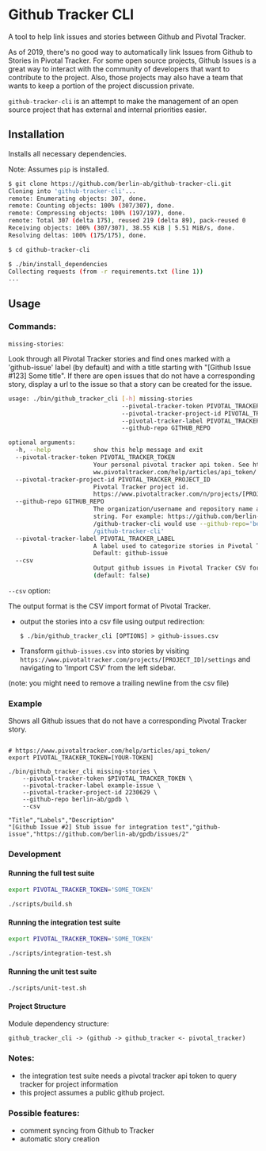 # Github Tracker CLI

A tool to help link issues and stories between Github and Pivotal Tracker.

As of 2019, there's no good way to automatically link Issues from Github to Stories in Pivotal Tracker.  For some open source projects, Github Issues is a great way to interact with the community of developers that want to contribute to the project. Also, those projects may also have a team that wants to keep a portion of the project discussion private.

`github-tracker-cli` is an attempt to make the management of an open source project that has external and internal priorities easier. 


## Installation

Installs all necessary dependencies.

Note: Assumes `pip` is installed.

```bash
$ git clone https://github.com/berlin-ab/github-tracker-cli.git
Cloning into 'github-tracker-cli'...
remote: Enumerating objects: 307, done.
remote: Counting objects: 100% (307/307), done.
remote: Compressing objects: 100% (197/197), done.
remote: Total 307 (delta 175), reused 219 (delta 89), pack-reused 0
Receiving objects: 100% (307/307), 38.55 KiB | 5.51 MiB/s, done.
Resolving deltas: 100% (175/175), done.

$ cd github-tracker-cli

$ ./bin/install_dependencies
Collecting requests (from -r requirements.txt (line 1))
...
```


## Usage

### Commands:

`missing-stories`: 

Look through all Pivotal Tracker stories and find ones marked with a 'github-issue' label (by default) and with a title starting with "[Github Issue #123] Some title".  If there are open issues that do not have a corresponding story, display a url to the issue so that a story can be created for the issue.


```bash
usage: ./bin/github_tracker_cli [-h] missing-stories 
	                            --pivotal-tracker-token PIVOTAL_TRACKER_TOKEN
                                --pivotal-tracker-project-id PIVOTAL_TRACKER_PROJECT_ID
                                --pivotal-tracker-label PIVOTAL_TRACKER_LABEL
                                --github-repo GITHUB_REPO

optional arguments:
  -h, --help            show this help message and exit
  --pivotal-tracker-token PIVOTAL_TRACKER_TOKEN
                        Your personal pivotal tracker api token. See https://w
                        ww.pivotaltracker.com/help/articles/api_token/
  --pivotal-tracker-project-id PIVOTAL_TRACKER_PROJECT_ID
                        Pivotal Tracker project id.
                        https://www.pivotaltracker.com/n/projects/[PROJECTID]
  --github-repo GITHUB_REPO
                        The organization/username and repository name as a
                        string. For example: https://github.com/berlin-ab
                        /github-tracker-cli would use --github-repo='berlin-ab
                        /github-tracker-cli'						  
  --pivotal-tracker-label PIVOTAL_TRACKER_LABEL
                        A label used to categorize stories in Pivotal Tracker.
                        Default: github-issue
  --csv
	                    Output github issues in Pivotal Tracker CSV format.
						(default: false)
```

`--csv` option:

The output format is the CSV import format of Pivotal Tracker. 

* output the stories into a csv file using output redirection:

	`$ ./bin/github_tracker_cli [OPTIONS] > github-issues.csv`

* Transform `github-issues.csv` into stories by visiting `https://www.pivotaltracker.com/projects/[PROJECT_ID]/settings` and navigating to 'Import CSV' from the left sidebar.

(note: you might need to remove a trailing newline from the csv file)


### Example

Shows all Github issues that do not have a corresponding Pivotal Tracker story.

```

# https://www.pivotaltracker.com/help/articles/api_token/
export PIVOTAL_TRACKER_TOKEN=[YOUR-TOKEN]

./bin/github_tracker_cli missing-stories \
    --pivotal-tracker-token $PIVOTAL_TRACKER_TOKEN \
    --pivotal-tracker-label example-issue \
    --pivotal-tracker-project-id 2230629 \
    --github-repo berlin-ab/gpdb \
    --csv

"Title","Labels","Description"
"[Github Issue #2] Stub issue for integration test","github-issue","https://github.com/berlin-ab/gpdb/issues/2"
```

### Development

#### Running the full test suite

```bash
export PIVOTAL_TRACKER_TOKEN='SOME_TOKEN'

./scripts/build.sh
```

#### Running the integration test suite

```bash
export PIVOTAL_TRACKER_TOKEN='SOME_TOKEN'

./scripts/integration-test.sh
```

#### Running the unit test suite

```bash
./scripts/unit-test.sh
```

#### Project Structure


Module dependency structure:

    github_tracker_cli -> (github -> github_tracker <- pivotal_tracker)
	

### Notes: 

* the integration test suite needs a pivotal tracker api token to query tracker for project information
* this project assumes a public github project.


### Possible features:

* comment syncing from Github to Tracker
* automatic story creation

